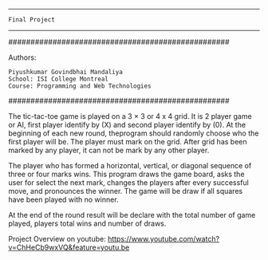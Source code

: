 --------------------------------------------------
    Final Project
--------------------------------------------------


##################################################

Authors:

	Piyushkumar Govindbhai Mandaliya
	School: ISI College Montreal
	Course: Programming and Web Technologies

##################################################


The tic-tac-toe game is played on a 3 × 3 or 4 x 4 grid. It is 2 player game or AI, first player identify by (X) and second player identify by (0). At the beginning of each new round, theprogram should randomly choose who the first player will be. The player must mark on the grid. After grid has been marked by any player, it can not be mark by any other player. 

The player who has formed a horizontal, vertical, or diagonal sequence of three or four marks wins. This program draws the game board, asks the user for select the next mark, changes the players after every successful move, and pronounces the winner. The game will be draw if all squares have been played with no winner.
	
At the end of the round result will be declare with the total number of game played, players total wins and number of draws.


Project Overview on youtube: https://www.youtube.com/watch?v=ChHeCb9wxVQ&feature=youtu.be
